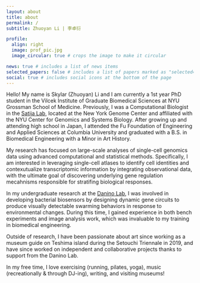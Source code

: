 ```yaml
---
layout: about
title: about
permalink: /
subtitle: Zhuoyan Li | 李卓衍

profile:
  align: right
  image: prof_pic.jpg
  image_circular: true # crops the image to make it circular

news: true # includes a list of news items
selected_papers: false # includes a list of papers marked as "selected={true}"
social: true # includes social icons at the bottom of the page
---
```


Hello! My name is Skylar (Zhuoyan) Li and I am currently a 1st year PhD student in the Vilcek Institute of Graduate Biomedical Sciences at NYU Grossman School of Medicine. Previously, I was a Computational Biologist in the [Satija Lab](https://satijalab.org/), located at the New York Genome Center and affiliated with the NYU Center for Genomics and Systems Biology. After growing up and attending high school in Japan, I attended the Fu Foundation of Engineering and Applied Sciences at Columbia University and graduated with a B.S. in Biomedical Engineering with a Minor in Art History.

My research has focused on large-scale analyses of single-cell genomics data using advanced computational and statistical methods. Specifically, I am interested in leveraging single-cell atlases to identify cell identities and contexutualize transcriptomic information by integrating observational data, with the ultimate goal of discovering underlying gene regulation mecahnisms responsible for stratifing biological responses. 

In my undergraduate research at the [Danino Lab](https://daninolab.nyc/research), I was involved in developing bacterial biosensors by designing dynamic gene circuits to produce visually detectable swarming behaviors in response to environmental changes. During this time, I gained experience in both bench experiments and image analysis work, which was invaluable to my training in biomedical engineering. 

Outside of research, I have been passionate about art since working as a museum guide on Teshima island during the Setouchi Triennale in 2019, and have since worked on independent and collaborative projects thanks to support from the Danino Lab.

In my free time, I love exercising (running, pilates, yoga), music (recreationally & through DJ-ing), writing, and visiting museums!

